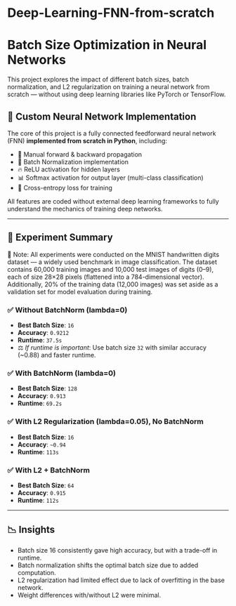 # Deep-Learning-FNN-from-scratch
# Batch Size Optimization in Neural Networks

This project explores the impact of different batch sizes, batch normalization, and L2 regularization on training a neural network from scratch — without using deep learning libraries like PyTorch or TensorFlow.

## 🧠 Custom Neural Network Implementation

The core of this project is a fully connected feedforward neural network (FNN) **implemented from scratch in Python**, including:

- 🔧 Manual forward & backward propagation
- 🧮 Batch Normalization implementation
- 🔥 ReLU activation for hidden layers
- 📊 Softmax activation for output layer (multi-class classification)
- 🎯 Cross-entropy loss for training

All features are coded without external deep learning frameworks to fully understand the mechanics of training deep networks.

---

## 🧪 Experiment Summary
📝 Note: All experiments were conducted on the MNIST handwritten digits dataset — a widely used benchmark in image classification. The dataset contains 60,000 training images and 10,000 test images of digits (0–9), each of size 28×28 pixels (flattened into a 784-dimensional vector).
Additionally, 20% of the training data (12,000 images) was set aside as a validation set for model evaluation during training.

### ✅ Without BatchNorm (lambda=0)
- **Best Batch Size**: `16`
- **Accuracy**: `0.9212`
- **Runtime**: `37.5s`
- ⚖️ *If runtime is important*: Use batch size `32` with similar accuracy (~0.88) and faster runtime.

### ✅ With BatchNorm (lambda=0)
- **Best Batch Size**: `128`
- **Accuracy**: `0.913`
- **Runtime**: `69.2s`

### ✅ With L2 Regularization (lambda=0.05), No BatchNorm
- **Best Batch Size**: `16`
- **Accuracy**: `~0.94`
- **Runtime**: `113s`

### ✅ With L2 + BatchNorm
- **Best Batch Size**: `64`
- **Accuracy**: `0.915`
- **Runtime**: `112s`

---

## 📉 Insights

- Batch size 16 consistently gave high accuracy, but with a trade-off in runtime.
- Batch normalization shifts the optimal batch size due to added computation.
- L2 regularization had limited effect due to lack of overfitting in the base network.
- Weight differences with/without L2 were minimal.
